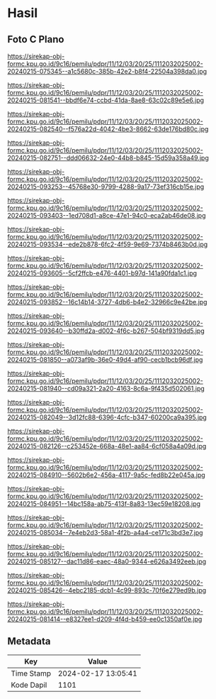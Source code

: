 # Hasil

## Foto C Plano

https://sirekap-obj-formc.kpu.go.id/9c16/pemilu/pdpr/11/12/03/20/25/1112032025002-20240215-075345--a1c5680c-385b-42e2-b8f4-22504a398da0.jpg

https://sirekap-obj-formc.kpu.go.id/9c16/pemilu/pdpr/11/12/03/20/25/1112032025002-20240215-081541--bbdf6e74-ccbd-41da-8ae8-63c02c89e5e6.jpg

https://sirekap-obj-formc.kpu.go.id/9c16/pemilu/pdpr/11/12/03/20/25/1112032025002-20240215-082540--f576a22d-4042-4be3-8662-63de176bd80c.jpg

https://sirekap-obj-formc.kpu.go.id/9c16/pemilu/pdpr/11/12/03/20/25/1112032025002-20240215-082751--ddd06632-24e0-44b8-b845-15d59a358a49.jpg

https://sirekap-obj-formc.kpu.go.id/9c16/pemilu/pdpr/11/12/03/20/25/1112032025002-20240215-093253--45768e30-9799-4288-9a17-73ef316cb15e.jpg

https://sirekap-obj-formc.kpu.go.id/9c16/pemilu/pdpr/11/12/03/20/25/1112032025002-20240215-093403--1ed708d1-a8ce-47e1-94c0-eca2ab46de08.jpg

https://sirekap-obj-formc.kpu.go.id/9c16/pemilu/pdpr/11/12/03/20/25/1112032025002-20240215-093534--ede2b878-6fc2-4f59-9e69-7374b8463b0d.jpg

https://sirekap-obj-formc.kpu.go.id/9c16/pemilu/pdpr/11/12/03/20/25/1112032025002-20240215-093605--5cf2ffcb-e476-4401-b97d-141a90fda1c1.jpg

https://sirekap-obj-formc.kpu.go.id/9c16/pemilu/pdpr/11/12/03/20/25/1112032025002-20240215-093852--16c14b14-3727-4db6-b4e2-32966c9e42be.jpg

https://sirekap-obj-formc.kpu.go.id/9c16/pemilu/pdpr/11/12/03/20/25/1112032025002-20240215-093640--b30ffd2a-d002-4f6c-b267-504bf9319dd5.jpg

https://sirekap-obj-formc.kpu.go.id/9c16/pemilu/pdpr/11/12/03/20/25/1112032025002-20240215-081850--a073af9b-36e0-49d4-af90-cecb1bcb96df.jpg

https://sirekap-obj-formc.kpu.go.id/9c16/pemilu/pdpr/11/12/03/20/25/1112032025002-20240215-081940--cd09a321-2a20-4163-8c6a-9f435d502061.jpg

https://sirekap-obj-formc.kpu.go.id/9c16/pemilu/pdpr/11/12/03/20/25/1112032025002-20240215-082049--3d12fc88-6396-4cfc-b347-60200ca9a395.jpg

https://sirekap-obj-formc.kpu.go.id/9c16/pemilu/pdpr/11/12/03/20/25/1112032025002-20240215-082126--c253452e-668a-48e1-aa84-6cf058a4a09d.jpg

https://sirekap-obj-formc.kpu.go.id/9c16/pemilu/pdpr/11/12/03/20/25/1112032025002-20240215-084910--5602b6e2-456a-4117-9a5c-fed8b22e045a.jpg

https://sirekap-obj-formc.kpu.go.id/9c16/pemilu/pdpr/11/12/03/20/25/1112032025002-20240215-084951--14bc158a-ab75-413f-8a83-13ec59e18208.jpg

https://sirekap-obj-formc.kpu.go.id/9c16/pemilu/pdpr/11/12/03/20/25/1112032025002-20240215-085034--7e4eb2d3-58a1-4f2b-a4a4-ce171c3bd3e7.jpg

https://sirekap-obj-formc.kpu.go.id/9c16/pemilu/pdpr/11/12/03/20/25/1112032025002-20240215-085127--dac11d86-eaec-48a0-9344-e626a3492eeb.jpg

https://sirekap-obj-formc.kpu.go.id/9c16/pemilu/pdpr/11/12/03/20/25/1112032025002-20240215-085426--4ebc2185-dcb1-4c99-893c-70f6e279ed9b.jpg

https://sirekap-obj-formc.kpu.go.id/9c16/pemilu/pdpr/11/12/03/20/25/1112032025002-20240215-081414--e8327ee1-d209-4f4d-b459-ee0c1350af0e.jpg


## Metadata

| Key        | Value               |
| ---------- | ------------------- |
| Time Stamp | 2024-02-17 13:05:41 |
| Kode Dapil | 1101                |



